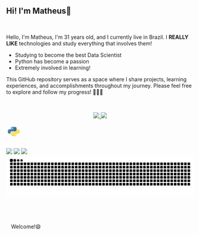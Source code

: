 ## Hi! I'm **Matheus**👋
<br>

Hello, I'm Matheus, I'm 31 years old, and I currently live in Brazil. I **REALLY** **LIKE** technologies and study everything that involves them!

- Studying to become the best Data Scientist
- Python has become a passion
- Extremely involved in learning!

This GitHub repository serves as a space where I share projects, learning experiences, and accomplishments throughout my journey. Please feel free to explore and follow my progress! 🚀🔥✅

##
<br>

<!--github stats-->
<div align="center" style="display: inline">
   <a href="https://github.com/matheusrenow">
   <div style="display: inline_block">
      <img height="175em" src="https://github-readme-stats.vercel.app/api?username=matheusrenow&show_icons=true&include_all_commits=true&count_private=true&bg_color=151515&border_color=9C4E6A&title_color=d7d8c0&text_color=d1c89a&icon_color=5aa2c9"/>
      <img height="175em" src="https://github-readme-stats.vercel.app/api/top-langs/?username=matheusrenow&layout=compact&langs_count=7&bg_color=151515&border_color=9C4E6A&title_color=d7d8c0&text_color=d5e5e4&icon_color=5aa2c9"/>
   </div>
</div>
 
  
 <!--Imagem de linguagens-->
<div style="display: inline_block"><br>
  <img align="center" alt="AJ-Python" height="30" width="40" src="https://raw.githubusercontent.com/devicons/devicon/master/icons/python/python-original.svg">
   <!--Imagem EU--
  <img align="right" alt="AJ-pic" height="150" style="border-radius:50px;" src="https://media.discordapp.net/attachments/639956127056134178/890373478988013628/Publicacoes_Instagram_1_1.png?width=676&height=676">-->
</div>
  
  ##
  
<!--Redes Sociais-->
<div>
  <a href="https://www.linkedin.com/in/matheusrenow" target="_blank"><img src="https://img.shields.io/badge/-LinkedIn-%230077B5?style=for-the-badge&logo=linkedin&logoColor=white" target="_blank"></a> 
  <a href="https://instagram.com/matheusrenow" target="_blank"><img src="https://img.shields.io/badge/-Instagram-%23E4405F?style=for-the-badge&logo=instagram&logoColor=white" target="_blank"></a>
  <a href = "mailto:renowmatheus@gmail.com"><img src="https://img.shields.io/badge/-Gmail-%23333?style=for-the-badge&logo=gmail&logoColor=white" target="_blank"></a>
  
 


<picture>
  <source media="(prefers-color-scheme: dark)" srcset="https://raw.githubusercontent.com/matheusrenow/matheusrenow/output/github-contribution-grid-snake-dark.svg">
  <source media="(prefers-color-scheme: light)" srcset="https://raw.githubusercontent.com/matheusrenow/matheusrenow/output/github-contribution-grid-snake.svg">
  <img alt="github contribution grid snake animation" src="https://raw.githubusercontent.com/matheusrenow/matheusrenow/output/github-contribution-grid-snake.svg">
</picture>
  
</div>
<br><br><br><br>
ㅤWelcome!😄 <!-- <a href="https://xxx/aj_aecio" >My website</a> --> <!--Link para portfolio-->
